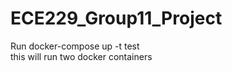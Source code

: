 # ECE229_Group11_Project<br>
Run docker-compose up -t test <br>
this will run two docker containers<br>

